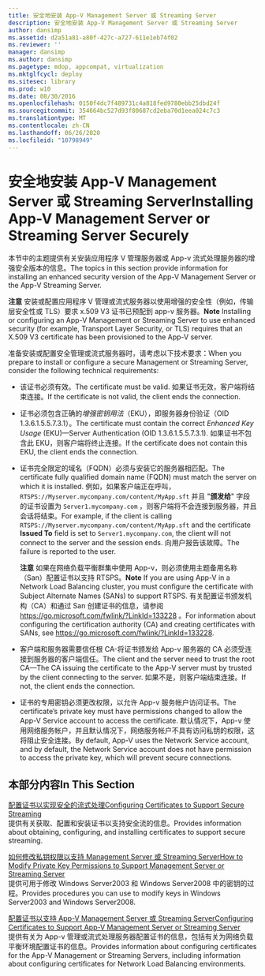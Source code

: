 ```yaml
---
title: 安全地安装 App-V Management Server 或 Streaming Server
description: 安全地安装 App-V Management Server 或 Streaming Server
author: dansimp
ms.assetid: d2a51a81-a80f-427c-a727-611e1eb74f02
ms.reviewer: ''
manager: dansimp
ms.author: dansimp
ms.pagetype: mdop, appcompat, virtualization
ms.mktglfcycl: deploy
ms.sitesec: library
ms.prod: w10
ms.date: 08/30/2016
ms.openlocfilehash: 0150f4dc7f489731c4a818fed9780ebb25dbd24f
ms.sourcegitcommit: 354664bc527d93f80687cd2eba70d1eea024c7c3
ms.translationtype: MT
ms.contentlocale: zh-CN
ms.lasthandoff: 06/26/2020
ms.locfileid: "10798949"
---
```

# <span data-ttu-id="22ee3-103">安全地安装 App-V Management Server 或 Streaming Server</span><span class="sxs-lookup"><span data-stu-id="22ee3-103">Installing App-V Management Server or Streaming Server Securely</span></span>


<span data-ttu-id="22ee3-104">本节中的主题提供有关安装应用程序 V 管理服务器或 App-v 流式处理服务器的增强安全版本的信息。</span><span class="sxs-lookup"><span data-stu-id="22ee3-104">The topics in this section provide information for installing an enhanced security version of the App-V Management Server or the App-V Streaming Server.</span></span>

<span data-ttu-id="22ee3-105">**注意** 安装或配置应用程序 V 管理或流式服务器以使用增强的安全性（例如，传输层安全性或 TLS）要求 x.509 V3 证书已预配到 app-v 服务器。</span><span class="sxs-lookup"><span data-stu-id="22ee3-105">**Note** Installing or configuring an App-V Management or Streaming Server to use enhanced security (for example, Transport Layer Security, or TLS) requires that an X.509 V3 certificate has been provisioned to the App-V server.</span></span>

 

<span data-ttu-id="22ee3-106">准备安装或配置安全管理或流式服务器时，请考虑以下技术要求：</span><span class="sxs-lookup"><span data-stu-id="22ee3-106">When you prepare to install or configure a secure Management or Streaming Server, consider the following technical requirements:</span></span>

-   <span data-ttu-id="22ee3-107">该证书必须有效。</span><span class="sxs-lookup"><span data-stu-id="22ee3-107">The certificate must be valid.</span></span> <span data-ttu-id="22ee3-108">如果证书无效，客户端将结束连接。</span><span class="sxs-lookup"><span data-stu-id="22ee3-108">If the certificate is not valid, the client ends the connection.</span></span>

-   <span data-ttu-id="22ee3-109">证书必须包含正确的*增强密钥用法*（EKU），即服务器身份验证（OID 1.3.6.1.5.5.7.3.1）。</span><span class="sxs-lookup"><span data-stu-id="22ee3-109">The certificate must contain the correct *Enhanced Key Usage* (EKU)—Server Authentication (OID 1.3.6.1.5.5.7.3.1).</span></span> <span data-ttu-id="22ee3-110">如果证书不包含此 EKU，则客户端将终止连接。</span><span class="sxs-lookup"><span data-stu-id="22ee3-110">If the certificate does not contain this EKU, the client ends the connection.</span></span>

-   <span data-ttu-id="22ee3-111">证书完全限定的域名（FQDN）必须与安装它的服务器相匹配。</span><span class="sxs-lookup"><span data-stu-id="22ee3-111">The certificate fully qualified domain name (FQDN) must match the server on which it is installed.</span></span> <span data-ttu-id="22ee3-112">例如，如果客户端正在呼叫， `RTSPS://Myserver.mycompany.com/content/MyApp.sft` 并且 "**颁发给**" 字段的证书设置为 `Server1.mycompany.com` ，则客户端将不会连接到服务器，并且会话将结束。</span><span class="sxs-lookup"><span data-stu-id="22ee3-112">For example, if the client is calling `RTSPS://Myserver.mycompany.com/content/MyApp.sft` and the certificate **Issued To** field is set to `Server1.mycompany.com`, the client will not connect to the server and the session ends.</span></span> <span data-ttu-id="22ee3-113">向用户报告该故障。</span><span class="sxs-lookup"><span data-stu-id="22ee3-113">The failure is reported to the user.</span></span>

    <span data-ttu-id="22ee3-114">**注意** 如果在网络负载平衡群集中使用 App-v，则必须使用主题备用名称（San）配置证书以支持 RTSPS。</span><span class="sxs-lookup"><span data-stu-id="22ee3-114">**Note** If you are using App-V in a Network Load Balancing cluster, you must configure the certificate with Subject Alternate Names (SANs) to support RTSPS.</span></span> <span data-ttu-id="22ee3-115">有关配置证书颁发机构（CA）和通过 San 创建证书的信息，请参阅 <https://go.microsoft.com/fwlink/?LinkId=133228> 。</span><span class="sxs-lookup"><span data-stu-id="22ee3-115">For information about configuring the certification authority (CA) and creating certificates with SANs, see <https://go.microsoft.com/fwlink/?LinkId=133228>.</span></span>

     

-   <span data-ttu-id="22ee3-116">客户端和服务器需要信任根 CA-将证书颁发给 App-v 服务器的 CA 必须受连接到服务器的客户端信任。</span><span class="sxs-lookup"><span data-stu-id="22ee3-116">The client and the server need to trust the root CA—The CA issuing the certificate to the App-V server must by trusted by the client connecting to the server.</span></span> <span data-ttu-id="22ee3-117">如果不是，则客户端结束连接。</span><span class="sxs-lookup"><span data-stu-id="22ee3-117">If not, the client ends the connection.</span></span>

-   <span data-ttu-id="22ee3-118">证书的专用密钥必须更改权限，以允许 App-v 服务帐户访问证书。</span><span class="sxs-lookup"><span data-stu-id="22ee3-118">The certificate’s private key must have permissions changed to allow the App-V Service account to access the certificate.</span></span> <span data-ttu-id="22ee3-119">默认情况下，App-v 使用网络服务帐户，并且默认情况下，网络服务帐户不具有访问私钥的权限，这将阻止安全连接。</span><span class="sxs-lookup"><span data-stu-id="22ee3-119">By default, App-V uses the Network Service account, and by default, the Network Service account does not have permission to access the private key, which will prevent secure connections.</span></span>

## <span data-ttu-id="22ee3-120">本部分内容</span><span class="sxs-lookup"><span data-stu-id="22ee3-120">In This Section</span></span>


<a href="" id="configuring-certificates-to-support-secure-streaming"></a>[<span data-ttu-id="22ee3-121">配置证书以实现安全的流式处理</span><span class="sxs-lookup"><span data-stu-id="22ee3-121">Configuring Certificates to Support Secure Streaming</span></span>](configuring-certificates-to-support-secure-streaming.md)  
<span data-ttu-id="22ee3-122">提供有关获取、配置和安装证书以支持安全流的信息。</span><span class="sxs-lookup"><span data-stu-id="22ee3-122">Provides information about obtaining, configuring, and installing certificates to support secure streaming.</span></span>

<a href="" id="how-to-modify-private-key-permissions-to-support-management-server-or-streaming-server"></a>[<span data-ttu-id="22ee3-123">如何修改私钥权限以支持 Management Server 或 Streaming Server</span><span class="sxs-lookup"><span data-stu-id="22ee3-123">How to Modify Private Key Permissions to Support Management Server or Streaming Server</span></span>](how-to-modify-private-key-permissions-to-support-management-server-or-streaming-server.md)  
<span data-ttu-id="22ee3-124">提供可用于修改 Windows Server2003 和 Windows Server2008 中的密钥的过程。</span><span class="sxs-lookup"><span data-stu-id="22ee3-124">Provides procedures you can use to modify keys in Windows Server2003 and Windows Server2008.</span></span>

<a href="" id="configuring-certificates-to-support-app-v-management-server-or-streaming-server"></a>[<span data-ttu-id="22ee3-125">配置证书以支持 App-V Management Server 或 Streaming Server</span><span class="sxs-lookup"><span data-stu-id="22ee3-125">Configuring Certificates to Support App-V Management Server or Streaming Server</span></span>](configuring-certificates-to-support-app-v-management-server-or-streaming-server.md)  
<span data-ttu-id="22ee3-126">提供有关为 App-v 管理或流式处理服务器配置证书的信息，包括有关为网络负载平衡环境配置证书的信息。</span><span class="sxs-lookup"><span data-stu-id="22ee3-126">Provides information about configuring certificates for the App-V Management or Streaming Servers, including information about configuring certificates for Network Load Balancing environments.</span></span>

 

 





